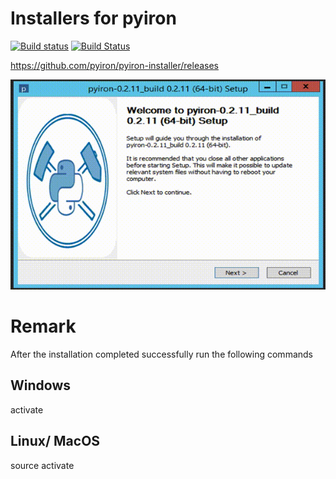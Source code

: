 # Installers for pyiron 
[![Build status](https://ci.appveyor.com/api/projects/status/1ehgny8lg656oo38?svg=true)](https://ci.appveyor.com/project/pyiron-runner/pyiron-installer)
[![Build Status](https://travis-ci.org/pyiron/pyiron-installer.svg?branch=master)](https://travis-ci.org/pyiron/pyiron-installer)

https://github.com/pyiron/pyiron-installer/releases

![Preview](install.gif)

# Remark 
After the installation completed successfully run the following commands

## Windows 

  activate 
  
## Linux/ MacOS 

   source activate
